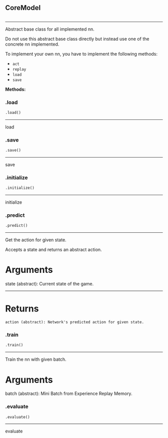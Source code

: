 #


## CoreModel
```python 

```


---
Abstract base class for all implemented nn.

Do not use this abstract base class directly
but instead use one of the concrete nn implemented.

To implement your own nn, you have to implement the following methods:

- `act`
- `replay`
- `load`
- `save`


**Methods:**


### .load
```python
.load()
```

---
load

### .save
```python
.save()
```

---
save

### .initialize
```python
.initialize()
```

---
initialize

### .predict
```python
.predict()
```

---
Get the action for given state.

Accepts a state and returns an abstract action.

# Arguments
state (abstract): Current state of the game.

---
# Returns
    action (abstract): Network's predicted action for given state.

### .train
```python
.train()
```

---
Train the nn with given batch.

# Arguments
batch (abstract): Mini Batch from Experience Replay Memory.

### .evaluate
```python
.evaluate()
```

---
evaluate
